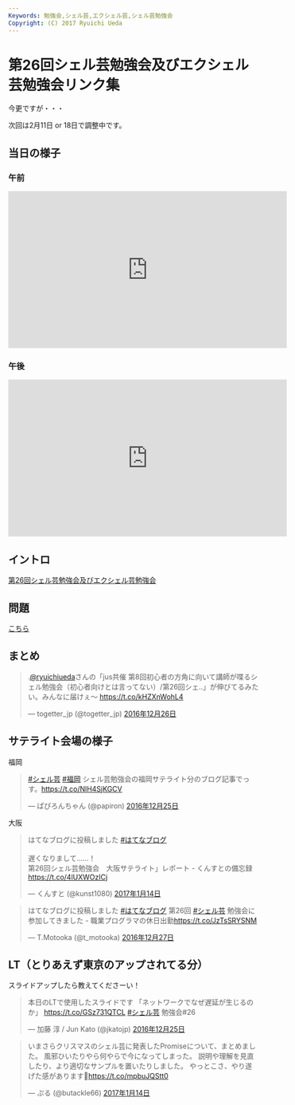 ```yaml
---
Keywords: 勉強会,シェル芸,エクシェル芸,シェル芸勉強会
Copyright: (C) 2017 Ryuichi Ueda
---
```


# 第26回シェル芸勉強会及びエクシェル芸勉強会リンク集
今更ですが・・・

次回は2月11日 or 18日で調整中です。
<h2>当日の様子</h2>
<h3>午前</h3>
<iframe src="https://www.youtube.com/embed/TL5K6GxnHFU" width="560" height="315" frameborder="0" allowfullscreen="allowfullscreen"></iframe>
<h3>午後</h3>
<iframe src="https://www.youtube.com/embed/9YqPYuztJTM" width="560" height="315" frameborder="0" allowfullscreen="allowfullscreen"></iframe>
<h2>イントロ</h2>

<a href="/?presenpress=%e7%ac%ac26%e5%9b%9e%e3%82%b7%e3%82%a7%e3%83%ab%e8%8a%b8%e5%8b%89%e5%bc%b7%e4%bc%9a%e5%8f%8a%e3%81%b3%e3%82%a8%e3%82%af%e3%82%b7%e3%82%a7%e3%83%ab%e8%8a%b8%e5%8b%89%e5%bc%b7%e4%bc%9a">第26回シェル芸勉強会及びエクシェル芸勉強会</a>
&nbsp;
<h2></h2>
<h2>問題</h2>
<a href="/?post=08833">こちら</a>
<h2>まとめ</h2>
<blockquote class="twitter-tweet" data-lang="ja">
<p dir="ltr" lang="ja">.<a href="https://twitter.com/ryuichiueda">@ryuichiueda</a>さんの「jus共催 第8回初心者の方角に向いて講師が喋るシェル勉強会（初心者向けとは言ってない）/第26回シェ..」が伸びてるみたい。みんなに届けぇ〜 <a href="https://t.co/kHZXnWohL4">https://t.co/kHZXnWohL4</a></p>
— togetter_jp (@togetter_jp) <a href="https://twitter.com/togetter_jp/status/813469444248780802">2016年12月26日</a></blockquote>
<script async src="//platform.twitter.com/widgets.js" charset="utf-8"></script>
<h2>サテライト会場の様子</h2>

福岡

<blockquote class="twitter-tweet" data-lang="ja">
<p dir="ltr" lang="ja"><a href="https://twitter.com/hashtag/%E3%82%B7%E3%82%A7%E3%83%AB%E8%8A%B8?src=hash">#シェル芸</a> <a href="https://twitter.com/hashtag/%E7%A6%8F%E5%B2%A1?src=hash">#福岡</a> シェル芸勉強会の福岡サテライト分のブログ記事でっす。<a href="https://t.co/NlH4SjKGCV">https://t.co/NlH4SjKGCV</a></p>
— ぱぴろんちゃん (@papiron) <a href="https://twitter.com/papiron/status/813055879566139393">2016年12月25日</a></blockquote>
<script async src="//platform.twitter.com/widgets.js" charset="utf-8"></script>

大阪

<blockquote class="twitter-tweet" data-lang="ja"><p lang="ja" dir="ltr">はてなブログに投稿しました <a href="https://twitter.com/hashtag/%E3%81%AF%E3%81%A6%E3%81%AA%E3%83%96%E3%83%AD%E3%82%B0?src=hash">#はてなブログ</a><br><br>遅くなりまして……！<br>第26回シェル芸勉強会　大阪サテライト」レポート - くんすとの備忘録<a href="https://t.co/4lUXWOzICj">https://t.co/4lUXWOzICj</a></p>&mdash; くんすと (@kunst1080) <a href="https://twitter.com/kunst1080/status/820276191235960832">2017年1月14日</a></blockquote> <script async src="//platform.twitter.com/widgets.js" charset="utf-8"></script>

<blockquote class="twitter-tweet" data-lang="ja">
<p dir="ltr" lang="ja">はてなブログに投稿しました <a href="https://twitter.com/hashtag/%E3%81%AF%E3%81%A6%E3%81%AA%E3%83%96%E3%83%AD%E3%82%B0?src=hash">#はてなブログ</a>
第26回 <a href="https://twitter.com/hashtag/%E3%82%B7%E3%82%A7%E3%83%AB%E8%8A%B8?src=hash">#シェル芸</a> 勉強会に参加してきました - 職業プログラマの休日出勤<a href="https://t.co/JzTsSRYSNM">https://t.co/JzTsSRYSNM</a></p>
— T.Motooka (@t_motooka) <a href="https://twitter.com/t_motooka/status/813565488131211265">2016年12月27日</a></blockquote>
<script async src="//platform.twitter.com/widgets.js" charset="utf-8"></script>
<h2>LT（とりあえず東京のアップされてる分）</h2>
スライドアップしたら教えてくださーい！
<blockquote class="twitter-tweet" data-lang="ja">
<p dir="ltr" lang="ja">本日のLTで使用したスライドです
「ネットワークでなぜ遅延が生じるのか」 <a href="https://t.co/GSz731QTCL">https://t.co/GSz731QTCL</a> <a href="https://twitter.com/hashtag/%E3%82%B7%E3%82%A7%E3%83%AB%E8%8A%B8?src=hash">#シェル芸</a> 勉強会#26</p>
— 加藤 淳 / Jun Kato (@jkatojp) <a href="https://twitter.com/jkatojp/status/813049004976021506">2016年12月25日</a></blockquote>
<script async src="//platform.twitter.com/widgets.js" charset="utf-8"></script>
<blockquote class="twitter-tweet" data-lang="ja">
<p dir="ltr" lang="ja">いまさらクリスマスのシェル芸に発表したPromiseについて、まとめました。
風邪ひいたりやら何やらで今になってしまった。
説明や理解を見直したり、より適切なサンプルを置いたりしました。
やっとこさ、やり遂げた感があります🐷<a href="https://t.co/mpbuJQStt0">https://t.co/mpbuJQStt0</a></p>
— ぷる (@butackle66) <a href="https://twitter.com/butackle66/status/820205632972165120">2017年1月14日</a></blockquote>
<script async src="//platform.twitter.com/widgets.js" charset="utf-8"></script>
